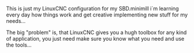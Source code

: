 This is just my LinuxCNC configuration for my SBD.minimill
i´m learning every day how things work and get creative implementing new stuff for my needs...

The big "problem" is, that LinuxCNC gives you a hugh toolbox for any kind of application, you just need make sure you know what you need and use the tools... 
